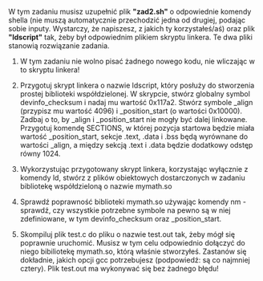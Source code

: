 W tym zadaniu musisz uzupełnić plik **"zad2.sh"** o odpowiednie komendy shella (nie muszą automatycznie przechodzić jedna od drugiej, podając sobie inputy. Wystarczy, że napiszesz, z jakich ty korzystałeś/aś) oraz plik **"ldscript"** tak, żeby był odpowiednim plikiem skryptu linkera. Te dwa pliki stanowią rozwiązanie zadania.

1. W tym zadaniu nie wolno pisać żadnego nowego kodu, nie wliczając w to skryptu linkera!

2. Przygotuj skrypt linkera o nazwie ldscript, który posłuży do stworzenia prostej biblioteki współdzielonej. W skrypcie, stwórz globalny symbol devinfo_checksum i nadaj mu wartość 0x117a2. Stwórz symbole _align (przypisz mu wartość 4096) i _position_start (o wartości 0x10000). Zadbaj o to, by _align i _position_start nie mogły być dalej linkowane. Przygotuj komendę SECTIONS, w której pozycja startowa będzie miała wartość _position_start, sekcje .text, .data i .bss będą wyrównane do wartości _align, a między sekcją .text i .data będzie dodatkowy odstęp równy 1024.

3. Wykorzystując przygotowany skrypt linkera, korzystając wyłącznie z komendy ld, stwórz z plików obiektowych dostarczonych w zadaniu bibliotekę współdzieloną o nazwie mymath.so

4. Sprawdź poprawność biblioteki mymath.so używając komendy nm - sprawdź, czy wszystkie potrzebne symbole na pewno są w niej zdefiniowane, w tym devinfo_checksum oraz _position_start.

5. Skompiluj plik test.c do pliku o nazwie test.out tak, żeby mógł się poprawnie uruchomić. Musisz w tym celu odpowiednio dołączyć do niego bibiliotekę mymath.so, którą właśnie stworzyłeś. Zastanów się dokładnie, jakich opcji gcc potrzebujesz (podpowiedź: są co najmniej cztery). Plik test.out ma wykonywać się bez żadnego błędu!
